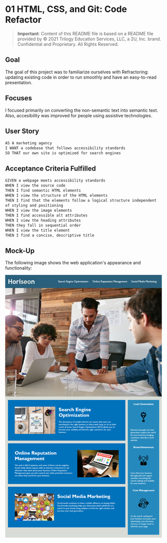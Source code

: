 # 01 HTML, CSS, and Git: Code Refactor
> **Important**: Content of this README file is based on a README file provided by © 2021 Trilogy Education Services, LLC, a 2U, Inc. brand. Confidential and Proprietary. All Rights Reserved.

## Goal 
The goal of this project was to familiarize ourselves with Refractoring: updating existing code in order to run smoothly and have an easy-to-read presentation.

## Focuses 
I focused primarily on converting the non-semantic text into semantic text. Also, accesibility was improved for people using assistive technologies.

## User Story

```
AS A marketing agency
I WANT a codebase that follows accessibility standards
SO THAT our own site is optimized for search engines
```

## Acceptance Criteria Fulfilled

```
GIVEN a webpage meets accessibility standards
WHEN I view the source code
THEN I find semantic HTML elements
WHEN I view the structure of the HTML elements
THEN I find that the elements follow a logical structure independent of styling and positioning
WHEN I view the image elements
THEN I find accessible alt attributes
WHEN I view the heading attributes
THEN they fall in sequential order
WHEN I view the title element
THEN I find a concise, descriptive title
```

## Mock-Up

The following image shows the web application's appearance and functionality: 

![The Horiseon webpage includes a navigation bar, a header image, and cards with text and images at the bottom of the page.](./Assets/Images/01-html-css-git-homework-demo.png)
